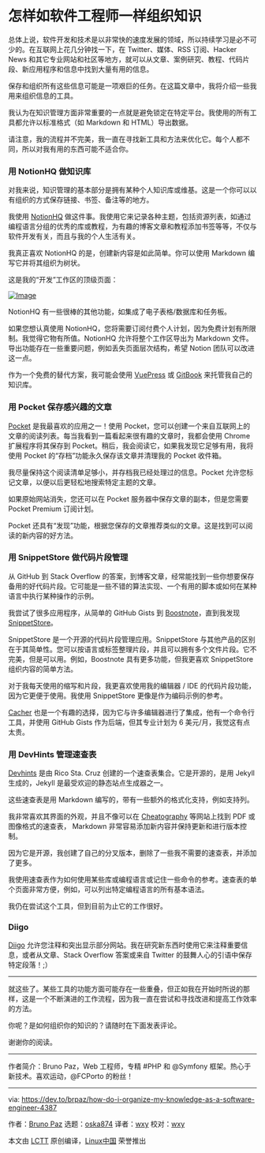 怎样如软件工程师一样组织知识
==========

总体上说，软件开发和技术是以非常快的速度发展的领域，所以持续学习是必不可少的。在互联网上花几分钟找一下，在 Twitter、媒体、RSS 订阅、Hacker News 和其它专业网站和社区等地方，就可以从文章、案例研究、教程、代码片段、新应用程序和信息中找到大量有用的信息。

保存和组织所有这些信息可能是一项艰巨的任务。在这篇文章中，我将介绍一些我用来组织信息的工具。

我认为在知识管理方面非常重要的一点就是避免锁定在特定平台。我使用的所有工具都允许以标准格式（如 Markdown 和 HTML）导出数据。

请注意，我的流程并不完美，我一直在寻找新工具和方法来优化它。每个人都不同，所以对我有用的东西可能不适合你。


### 用 NotionHQ 做知识库

对我来说，知识管理的基本部分是拥有某种个人知识库或维基。这是一个你可以以有组织的方式保存链接、书签、备注等的地方。

我使用 [NotionHQ][7] 做这件事。我使用它来记录各种主题，包括资源列表，如通过编程语言分组的优秀的库或教程，为有趣的博客文章和教程添加书签等等，不仅与软件开发有关，而且与我的个人生活有关。

我真正喜欢 NotionHQ 的是，创建新内容是如此简单。你可以使用 Markdown 编写它并将其组织为树状。

这是我的“开发”工作区的顶级页面：

[![Image](https://res.cloudinary.com/practicaldev/image/fetch/s--uMbaRUtu--/c_limit%2Cf_auto%2Cfl_progressive%2Cq_auto%2Cw_880/http://i.imgur.com/kRnuvMV.png)][8] 

NotionHQ 有一些很棒的其他功能，如集成了电子表格/数据库和任务板。

如果您想认真使用 NotionHQ，您将需要订阅付费个人计划，因为免费计划有所限制。我觉得它物有所值。NotionHQ 允许将整个工作区导出为 Markdown 文件。导出功能存在一些重要问题，例如丢失页面层次结构，希望 Notion 团队可以改进这一点。

作为一个免费的替代方案，我可能会使用 [VuePress][9] 或 [GitBook][10] 来托管我自己的知识库。

### 用 Pocket 保存感兴趣的文章

[Pocket][11] 是我最喜欢的应用之一！使用 Pocket，您可以创建一个来自互联网上的文章的阅读列表。每当我看到一篇看起来很有趣的文章时，我都会使用 Chrome 扩展程序将其保存到 Pocket。稍后，我会阅读它，如果我发现它足够有用，我将使用 Pocket 的“存档”功能永久保存该文章并清理我的 Pocket 收件箱。

我尽量保持这个阅读清单足够小，并存档我已经处理过的信息。Pocket 允许您标记文章，以便以后更轻松地搜索特定主题的文章。

如果原始网站消失，您还可以在 Pocket 服务器中保存文章的副本，但是您需要 Pocket Premium 订阅计划。

Pocket 还具有“发现”功能，根据您保存的文章推荐类似的文章。这是找到可以阅读的新内容的好方法。

### 用 SnippetStore 做代码片段管理

从 GitHub 到 Stack Overflow 的答案，到博客文章，经常能找到一些你想要保存备用的好代码片段。它可能是一些不错的算法实现、一个有用的脚本或如何在某种语言中执行某种操作的示例。

我尝试了很多应用程序，从简单的 GitHub Gists 到 [Boostnote][12]，直到我发现 [SnippetStore][13]。

SnippetStore 是一个开源的代码片段管理应用。SnippetStore 与其他产品的区别在于其简单性。您可以按语言或标签整理片段，并且可以拥有多个文件片段。它不完美，但是可以用。例如，Boostnote 具有更多功能，但我更喜欢 SnippetStore 组织内容的简单方法。

对于我每天使用的缩写和片段，我更喜欢使用我的编辑器 / IDE 的代码片段功能，因为它更便于使用。我使用 SnippetStore 更像是作为编码示例的参考。

[Cacher][14] 也是一个有趣的选择，因为它与许多编辑器进行了集成，他有一个命令行工具，并使用 Gi​​tHub Gists 作为后端，但其专业计划为 6 美元/月，我觉这有点太贵。

### 用 DevHints 管理速查表

[Devhints][15] 是由 Rico Sta. Cruz 创建的一个速查表集合。它是开源的，是用 Jekyll 生成的，Jekyll 是最受欢迎的静态站点生成器之一。

这些速查表是用 Markdown 编写的，带有一些额外的格式化支持，例如支持列。

我非常喜欢其界面的外观，并且不像可以在 [Cheatography][16] 等网站上找到 PDF 或图像格式的速查表， Markdown 非常容易添加新内容并保持更新和进行版本控制。

因为它是开源，我创建了自己的分叉版本，删除了一些我不需要的速查表，并添加了更多。

我使用速查表作为如何使用某些库或编程语言或记住一些命令的参考。速查表的单个页面非常方便，例如，可以列出特定编程语言的所有基本语法。

我仍在尝试这个工具，但到目前为止它的工作很好。

### Diigo

[Diigo][17] 允许您注释和突出显示部分网站。我在研究新东西时使用它来注释重要信息，或者从文章、Stack Overflow 答案或来自 Twitter 的鼓舞人心的引语中保存特定段落！;）

* * *

就这些了。某些工具的功能方面可能存在一些重叠，但正如我在开始时所说的那样，这是一个不断演进的工作流程，因为我一直在尝试和寻找改进和提高工作效率的方法。

你呢？是如何组织你的知识的？请随时在下面发表评论。

谢谢你的阅读。

------------------------------------------------------------------------

作者简介：Bruno Paz，Web 工程师，专精 #PHP 和 @Symfony 框架。热心于新技术。喜欢运动，@FCPorto 的粉丝！

--------------------------------------------------------------------------------

via: https://dev.to/brpaz/how-do-i-organize-my-knowledge-as-a-software-engineer-4387

作者：[Bruno Paz][a]
选题：[oska874](https://github.com/oska874)
译者：[wxy](https://github.com/wxy)
校对：[wxy](https://github.com/wxy)

本文由 [LCTT](https://github.com/LCTT/TranslateProject) 原创编译，[Linux中国](https://linux.cn/) 荣誉推出

[a]:http://brunopaz.net/
[1]:https://dev.to/brpaz
[2]:http://twitter.com/brunopaz88
[3]:http://github.com/brpaz
[4]:https://dev.to/t/knowledge
[5]:https://dev.to/t/learning
[6]:https://dev.to/t/development
[7]:https://www.notion.so/
[8]:https://res.cloudinary.com/practicaldev/image/fetch/s--uMbaRUtu--/c_limit%2Cf_auto%2Cfl_progressive%2Cq_auto%2Cw_880/http://i.imgur.com/kRnuvMV.png
[9]:https://vuepress.vuejs.org/
[10]:https://www.gitbook.com/?t=1
[11]:https://getpocket.com/
[12]:https://boostnote.io/
[13]:https://github.com/ZeroX-DG/SnippetStore
[14]:https://www.cacher.io/
[15]:https://devhints.io/
[16]:https://cheatography.com/
[17]:https://www.diigo.com/index
